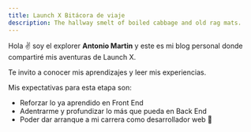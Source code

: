```yaml
---
title: Launch X Bitácora de viaje
description: The hallway smelt of boiled cabbage and old rag mats.
---
```


Hola ✌️  soy el explorer **Antonio Martin** y este es mi blog personal donde compartiré mis aventuras de Launch X.

Te invito a conocer mis aprendizajes y leer mis experiencias.

Mis expectativas para esta etapa son:

- Reforzar lo ya aprendido en Front End
- Adentrarme y profundizar lo más que pueda en Back End
- Poder dar arranque a mi carrera como desarrollador web
🚀
